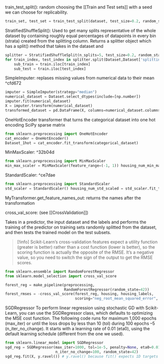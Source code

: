 train_test_split(): random choosing the [[Train and Test sets]] with a seed we can choose for replicability.
```python
train_set, test_set = train_test_split(dataset, test_size=0.2, random_state=42)
```
StratifiedShuffleSplit(): Used to get many splits representative of the whole dataset by containing roughly equal percentages of datapoints in every bin (strata) created from the splitting column. Returns a splitter object which has a split() method that takes in the dataset and 
```python
splitter = StratifiedShuffleSplit(n_splits=5, test_size=0.2, random_state=69)
for train_index, test_index in splitter.split(Dataset,Dataset['splitting column']):
    sub_train = train.iloc[train_index]
    sub_test = train.iloc[test_index]
```
SimpleImputer: replases missing values from numerical data to their mean  ^cfd672
```python
imputer = SimpleImputer(strategy="median")
numerical_dataset = Dataset.select_dtypes(include=[np.number])
imputer.fit(numerical_dataset)
X = imputer.transform(numerical_dataset)
transformed_dataset = pd.DataFrame(X, columns=numerical_dataset.columns, index=numerical_dataset.index)
```

OneHotEncoder transformer that turns the categorical dataset into one hot encoding SciPy sparse matrix
```python
from sklearn.preprocessing import OneHotEncoder 
cat_encoder = OneHotEncoder()
Dataset_1hot = cat_encoder.fit_transform(categorical_dataset)
```

MinMaxScaler: ^32b04d
```python
from sklearn.preprocessing import MinMaxScaler 
min_max_scaler = MinMaxScaler(feature_range=(-1, 1)) housing_num_min_max_scaled = min_max_scaler.fit_transform(housing_num)
```
StandardScaler: ^ce7dae
```python
from sklearn.preprocessing import StandardScaler 
std_scaler = StandardScaler() housing_num_std_scaled = std_scaler.fit_transform(housing_num)
```

MyTransformer.get_feature_names_out:
returns the names after the transformation

cross_val_score:
(see [[CrossValidation]])

Takes in a predictor, the input dataset and the labels and performs the training of the predictor on training sets randomly splitted from the dataset, and then tests the trained model on the test subsets. 
> [!info]
> Scikit-Learn’s cross-validation features expect a utility function (greater is better) rather than a cost function (lower is better), so the scoring function is actually the opposite of the RMSE. It’s a negative value, so you need to switch the sign of the output to get the RMSE scores.
```python
from sklearn.ensemble import RandomForestRegressor
from sklearn.model_selection import cross_val_score

forest_reg = make_pipeline(preprocessing,
						   RandomForestRegressor(random_state=42))
forest_rmses = -cross_val_score(forest_reg, housing, housing_labels,
								scoring="neg_root_mean_squared_error", cv=10)
```

SGDRegressor
To perform linear regression using stochastic GD with Scikit-Learn, you can use the SGDRegressor class, which defaults to optimizing the MSE cost function. The following code runs for maximum 1,000 epochs (max_iter) or until the loss drops by less than 10 (tol) during 100 epochs –5 (n_iter_no_change). It starts with a learning rate of 0.01 (eta0), using the default learning schedule (different from the one we used).
```python
from sklearn.linear_model import SGDRegressor
sgd_reg = SGDRegressor(max_iter=1000, tol=1e-5, penalty=None, eta0=0.01,
					   n_iter_no_change=100, random_state=42)
sgd_reg.fit(X, y.ravel()) # y.ravel() because fit() expects 1D targets

```